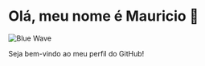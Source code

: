 # Olá, meu nome é Mauricio 🌊

![Blue Wave]([https://i.pinimg.com/originals/ad/c4/80/adc480246a14d2cca3f5c2044789d333.gif](https://i.pinimg.com/originals/ad/c4/80/adc480246a14d2cca3f5c2044789d333.gif))

Seja bem-vindo ao meu perfil do GitHub!
